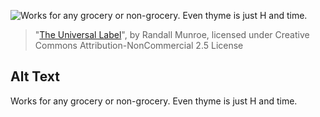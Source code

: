 ![Works for any grocery or non-grocery. Even thyme is just H and time.](https://imgs.xkcd.com/comics/the_universal_label.png)
> "[The Universal Label](https://xkcd.com/1123/)", by Randall Munroe, licensed under Creative Commons Attribution-NonCommercial 2.5 License

## Alt Text
Works for any grocery or non-grocery. Even thyme is just H and time.

